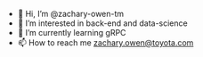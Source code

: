 - 👋 Hi, I’m @zachary-owen-tm
- 👀 I’m interested in back-end and data-science
- 🌱 I’m currently learning gRPC
- 📫 How to reach me zachary.owen@toyota.com

<!---
zachary-owen-tm/zachary-owen-tm is a ✨ special ✨ repository because its `README.md` (this file) appears on your GitHub profile.
You can click the Preview link to take a look at your changes.
--->
